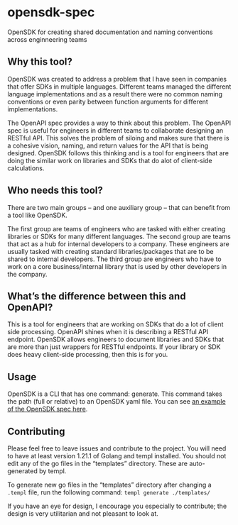 # opensdk-spec
OpenSDK for creating shared documentation and naming conventions across enginneering teams

## Why this tool?
OpenSDK was created to address a problem that I have seen in companies that offer SDKs in multiple languages. Different teams managed the different language implementations and as a result there were no common naming conventions or even parity between function arguments for different implementations. 

The OpenAPI spec provides a way to think about this problem. The OpenAPI spec is useful for engineers in different teams to collaborate designing an RESTful API. This solves the problem of siloing and makes sure that there is a cohesive vision, naming, and return values for the API that is being designed. OpenSDK follows this thinking and is a tool for engineers that are doing the similar work on libraries and SDKs that do alot of client-side calculations. 

## Who needs this tool?
There are two main groups – and one auxiliary group – that can benefit from a tool like OpenSDK. 

The first group are teams of engineers who are tasked with either creating libraries or SDKs for many different languages. The second group are teams that act as a hub for internal developers to a company. These engineers are usually tasked with creating standard libraries/packages that are to be shared to internal developers. The third group are engineers who have to work on a core business/internal library that is used by other developers in the company. 

## What’s the difference between this and OpenAPI?
This is a tool for engineers that are working on SDKs that do a lot of client side processing. OpenAPI shines when it is describing a RESTful API endpoint. OpenSDK allows engineers to document libraries and SDKs that are more than just wrappers for RESTful endpoints. If your library or SDK does heavy client-side processing, then this is for you. 

## Usage
OpenSDK is a CLI that has one command: generate. This command takes the path (full or relative) to an OpenSDK yaml file. You can see [an example of the OpenSDK spec here](https://github.com/ShariqT/opensdk-spec/blob/main/spec.yaml). 
 

## Contributing
Please feel free to leave issues and contribute to the project. You will need to have at least version 1.21.1 of Golang and templ installed. You should not edit any of the go files in the “templates” directory. These are auto-generated by templ.

To generate new go files in the “templates” directory after changing a `.templ` file, run the following command:  `templ generate ./templates/`

If you have an eye for design, I encourage you especially to contribute; the design is very utilitarian and not pleasant to look at.


